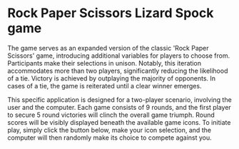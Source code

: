 # Rock Paper Scissors Lizard Spock game

The game serves as an expanded version of the classic 'Rock Paper Scissors' game, introducing additional variables for players to choose from. Participants make their selections in unison. Notably, this iteration accommodates more than two players, significantly reducing the likelihood of a tie. Victory is achieved by outplaying the majority of opponents. In cases of a tie, the game is reiterated until a clear winner emerges.

This specific application is designed for a two-player scenario, involving the user and the computer. Each game consists of 9 rounds, and the first player to secure 5 round victories will clinch the overall game triumph. Round scores will be visibly displayed beneath the available game icons. To initiate play, simply click the button below, make your icon selection, and the computer will then randomly make its choice to compete against you.
